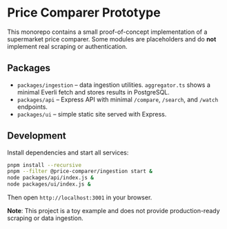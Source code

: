 # Price Comparer Prototype

This monorepo contains a small proof-of-concept implementation of a supermarket price comparer. Some modules are placeholders and do **not** implement real scraping or authentication.

## Packages

- `packages/ingestion` – data ingestion utilities. `aggregator.ts` shows a minimal Everli fetch and stores results in PostgreSQL.
- `packages/api` – Express API with minimal `/compare`, `/search`, and `/watch` endpoints.
- `packages/ui` – simple static site served with Express.

## Development

Install dependencies and start all services:

```bash
pnpm install --recursive
pnpm --filter @price-comparer/ingestion start &
node packages/api/index.js &
node packages/ui/index.js &
```

Then open `http://localhost:3001` in your browser.

**Note**: This project is a toy example and does not provide production-ready scraping or data ingestion.
